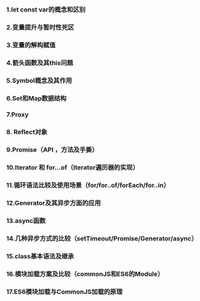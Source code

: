 ### 1.let const var的概念和区别

### 2.变量提升与暂时性死区

### 3.变量的解构赋值

### 4.箭头函数及其this问题

### 5.Symbol概念及其作用

### 6.Set和Map数据结构

### 7.Proxy

### 8. Reflect对象

### 9.Promise（API ，方法及手撕）

### 10.Iterator 和 for...of（Iterator遍历器的实现）

### 11.循环语法比较及使用场景（for/for..of/forEach/for..in）

### 12.Generator及其异步方面的应用

### 13.async函数

### 14.几种异步方式的比较（setTimeout/Promise/Generator/async）

### 15.class基本语法及继承

### 16.模块加载方案及比较（commonJS和ES6的Module）

### 17.ES6模块加载与CommonJS加载的原理